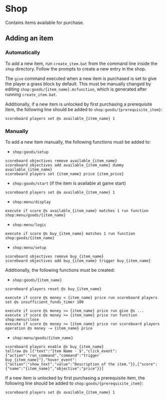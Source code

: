 # Shop

Contains items available for purchase.

## Adding an item

### Automatically

To add a new item, run `create_item.bat` from the command line inside the
`shop` directory. Follow the prompts to create a new entry in the shop.

The `give` command executed when a new item is purchased is set to give the
player a grass block by default. This must be manually changed by editing 
`shop:goods/{item_name}.mcfunction`, which is generated after running
`create_item.bat`.

Additionally, if a new item is unlocked by first purchasing a prerequisite
item, the following line should be added to `shop:goods/{prerequisite_item}`:
```
scoreboard players set @s available_{item_name} 1
```

### Manually

To add a new item manually, the following functions must be added to:
- `shop:goods/setup`
```
scoreboard objectives remove available_{item_name}
scoreboard objectives add available_{item_name} dummy available_{item_name}
scoreboard players set {item_name} price {item_price}
```
- `shop:goods/start` (if the item is available at game start)
```
scoreboard players set @a available_{item_name} 1
```
- `shop:menu/display`
```
execute if score @s available_{item_name} matches 1 run function shop:menu/goods/{item_name}
```
- `shop:menu/logic`
```
execute if score @s buy_{item_name} matches 1 run function shop:goods/{item_name}
```
- `shop:menu/setup`
```
scoreboard objectives remove buy_{item_name}
scoreboard objectives add buy_{item_name} trigger buy_{item_name}
```

Additionally, the following functions must be created:
- `shop:goods/{item_name}`
```
scoreboard players reset @s buy_{item_name}

execute if score @s money < {item_name} price run scoreboard players set @s insufficient_funds_timer 100

execute if score @s money >= {item_name} price run give @s ...
execute if score @s money >= {item_name} price run function shop:menu/close
execute if score @s money >= {item_name} price run scoreboard players operation @s money -= {item_name} price
```
- `shop:menu/goods/{item_name}`
```
scoreboard players enable @s buy_{item_name}
tellraw @s [{"text":"Item Name - $","click_event":{"action":"run_command","command":"trigger buy_{item_name}"},"hover_event":{"action":"show_text","value":"Description of the item."}},{"score":{"name":"{item_name}","objective":"price"}}]
```

If a new item is unlocked by first purchasing a prerequisite item, the
following line should be added to `shop:goods/{prerequisite_item}`:
```
scoreboard players set @s available_{item_name} 1
```
